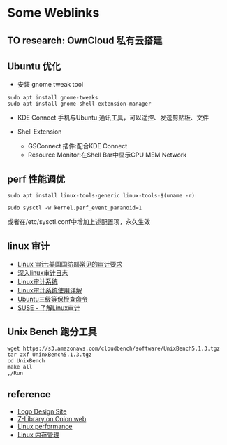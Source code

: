 # Some Weblinks

## TO research: OwnCloud 私有云搭建

## Ubuntu 优化
- 安装 gnome tweak tool

```shell
sudo apt install gnome-tweaks
sudo apt install gnome-shell-extension-manager
```

- KDE Connect
手机与Ubuntu 通讯工具，可以遥控、发送剪贴板、文件

- Shell Extension
	- GSConnect 插件:配合KDE Connect
	- Resource Monitor:在Shell Bar中显示CPU MEM Network	


## perf 性能调优

```shell
sudo apt install linux-tools-generic linux-tools-$(uname -r)

sudo sysctl -w kernel.perf_event_paranoid=1
```
或者在/etc/sysctl.conf中增加上述配置项，永久生效



## linux 审计
- [Linux 审计:美国国防部常见的审计要求](https://blog.51cto.com/u_7492110/1753095)
- [深入linux审计日志](https://nettingsisyphus.tech/2020/11/17/linux-audit-guide/)
- [Linux审计系统](https://zhuanlan.zhihu.com/p/337289840)
- [Linux审计系统使用详解](https://zgao.top/linux%E5%AE%A1%E8%AE%A1%E5%B7%A5%E5%85%B7auditd%E4%BD%BF%E7%94%A8%E8%AF%A6%E8%A7%A3/)
- [Ubuntu三级等保检查命令](https://www.cnblogs.com/aqicheng/p/14668187.html)
- [SUSE - 了解Linux审计](https://documentation.suse.com/zh-cn/sled/15-SP3/html/SLED-all/cha-audit-comp.html)


## Unix Bench 跑分工具
```shell
wget https://s3.amazonaws.com/cloudbench/software/UnixBench5.1.3.tgz
tar zxf UninxBench5.1.3.tgz
cd UnixBench
make all
,/Run
```

## reference
- [Logo Design Site](https://www.designevo.com/cn/apps/logo/)
- [Z-Library on Onion web](http://zlibrary24tuxziyiyfr7zd46ytefdqbqd2axkmxm4o5374ptpc52fad.onion/)
- [Linux performance](https://www.brendangregg.com/linuxperf.html)
- [Linux 内存管理](https://zhuanlan.zhihu.com/p/452427150)
